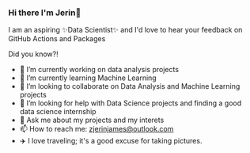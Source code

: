 ### Hi there I'm Jerin👋

I am an aspiring ✨Data Scientist✨ and I'd love to hear your feedback on GitHub Actions and Packages

Did you know?!

- 🔭 I’m currently working on data analysis projects
- 🌱 I’m currently learning Machine Learning
- 👯 I’m looking to collaborate on Data Analysis and Machine Learning projects
- 🤔 I’m looking for help with Data Science projects and finding a good data science internship
- 💬 Ask me about my projects and my interets
- 📫 How to reach me: zjerinjames@outlook.com
- ✈️ I love traveling; it's a good excuse for taking pictures.
